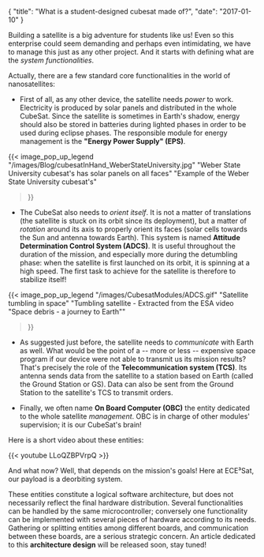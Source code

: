 {
    "title": "What is a student-designed cubesat made of?",
    "date": "2017-01-10"
}

Building a satellite is a big adventure for students like us! Even so this enterprise could seem demanding and perhaps even intimidating, we have to manage this just as any other project. And it starts with defining what are the *system functionalities*.

Actually, there are a few standard core functionalities in the world of nanosatellites:

* First of all, as any other device, the satellite needs *power* to work.  Electricity is produced by solar panels and distributed in the whole CubeSat. Since the satellite is sometimes in Earth's shadow, energy should also be stored in batteries during lighted phases in order to be used during eclipse phases. The responsible module for energy management is the **"Energy Power Supply" (EPS)**.

{{<
    image_pop_up_legend
    "/images/Blog/cubesatInHand_WeberStateUniversity.jpg"
    "Weber State University cubesat's has solar panels on all faces"
    "Example of the Weber State University cubesat's"
>}}

* The CubeSat also needs to *orient itself*. It is not a matter of translations (the satellite is stuck on its orbit since its deployment), but a matter of *rotation* around its axis to properly orient its faces (solar cells towards the Sun and antenna towards Earth). This system is named **Attitude Determination Control System (ADCS)**. It is useful throughout the duration of the mission, and especially more during the detumbling phase: when the satellite is first launched on its orbit, it is spinning at a high speed. The first task to achieve for the satellite is therefore to stabilize itself!

{{<
    image_pop_up_legend
    "/images/CubesatModules/ADCS.gif"
    "Satellite tumbling in space"
    "Tumbling satellite - Extracted from the ESA video \"Space debris - a journey to Earth\""
>}}

* As suggested just before, the satellite needs to *communicate* with Earth as well. What would be the point of a -- more or less -- expensive space program if our device were not able to transmit us its mission results? That's precisely the role of the **Telecommunication system (TCS)**. Its antenna sends data from the satellite to a station based on Earth (called the Ground Station or GS). Data can also be sent from the Ground Station to the satellite's TCS to transmit orders.

* Finally, we often name **On Board Computer (OBC)** the entity dedicated to the whole satellite *management*. OBC is in charge of other modules' supervision; it is our CubeSat's brain!

Here is a short video about these entities:

{{< youtube LLoQZBPVrpQ >}}

And what now? Well, that depends on the mission's goals! Here at ECE³Sat, our payload is a deorbiting system.

These entities constitute a logical software architecture, but does not necessarily reflect the final hardware distribution. Several functionalities can be handled by the same microcontroller; conversely one functionality can be implemented with several pieces of hardware according to its needs. Gathering or splitting entities among different boards, and communication between these boards, are a serious strategic concern. An article dedicated to this **architecture design** will be released soon, stay tuned!
